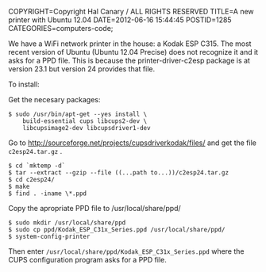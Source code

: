 COPYRIGHT=Copyright Hal Canary / ALL RIGHTS RESERVED
TITLE=A new printer with Ubuntu 12.04
DATE=2012-06-16 15:44:45
POSTID=1285
CATEGORIES=computers-code;

We have a WiFi network printer in the house: a Kodak ESP C315. The most recent version of Ubuntu (Ubuntu 12.04 Precise) does not recognize it and it asks for a PPD file. This is because the printer-driver-c2esp package is at version 23.1 but version 24 provides that file.

To install:

Get the necesary packages:

```
$ sudo /usr/bin/apt-get --yes install \
    build-essential cups libcups2-dev \
    libcupsimage2-dev libcupsdriver1-dev
```

Go to <http://sourceforge.net/projects/cupsdriverkodak/files/> and get the file `c2esp24.tar.gz` .

```
$ cd `mktemp -d`
$ tar --extract --gzip --file ((...path to...))/c2esp24.tar.gz
$ cd c2esp24/
$ make
$ find . -iname \*.ppd
```

Copy the apropriate PPD file to /usr/local/share/ppd/

```
$ sudo mkdir /usr/local/share/ppd
$ sudo cp ppd/Kodak_ESP_C31x_Series.ppd /usr/local/share/ppd/
$ system-config-printer
```

Then enter `/usr/local/share/ppd/Kodak_ESP_C31x_Series.ppd` where the CUPS configuration program asks for a PPD file.
